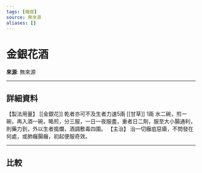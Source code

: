 ```yaml
---
tags: [癰瘍]
source: 無來源
aliases: []
---
```


# 金銀花酒

**來源**: 無來源  

---

## 詳細資料
【製法用量】 [[金銀花]] 乾者亦可不及生者力速5兩 [[甘草]] 1兩
水二碗，煎一碗，再入酒一碗，略煎，分三服，一日一夜服盡，重者日二劑，服至大小腸通利，則藥力到，外以生者搗爛，酒調敷毒四圍。
【主治】
治一切癰疽惡瘡，不問發在何處，或肺癰腸癰，初起便服奇效。

---

## 比較
